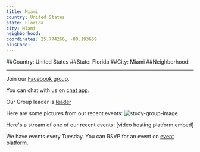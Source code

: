 ```yaml
---
title: Miami
country: United States
state: Florida
city: Miami
neighborhood: 
coordinates: 25.774266, -80.193659
plusCode:
---
```


##Country: United States
##State: Florida
##City: Miami
##Neighborhood: 
*****
Join our [Facebook group](https://www.facebook.com/groups/free.code.camp.miami).

You can chat with us on [chat app]().

Our Group leader is [leader]()

Here are some pictures from our recent events:
![study-group-image]()

Here's a stream of one of our recent events:
[video hosting platform embed]

We have events every Tuesday. You can RSVP for an event on [event platform]().
